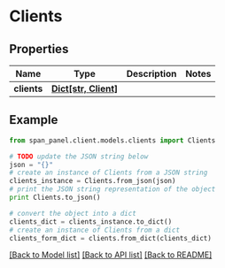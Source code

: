# Clients


## Properties
Name | Type | Description | Notes
------------ | ------------- | ------------- | -------------
**clients** | [**Dict[str, Client]**](Client.md) |  | 

## Example

```python
from span_panel.client.models.clients import Clients

# TODO update the JSON string below
json = "{}"
# create an instance of Clients from a JSON string
clients_instance = Clients.from_json(json)
# print the JSON string representation of the object
print Clients.to_json()

# convert the object into a dict
clients_dict = clients_instance.to_dict()
# create an instance of Clients from a dict
clients_form_dict = clients.from_dict(clients_dict)
```
[[Back to Model list]](../README.md#documentation-for-models) [[Back to API list]](../README.md#documentation-for-api-endpoints) [[Back to README]](../README.md)


